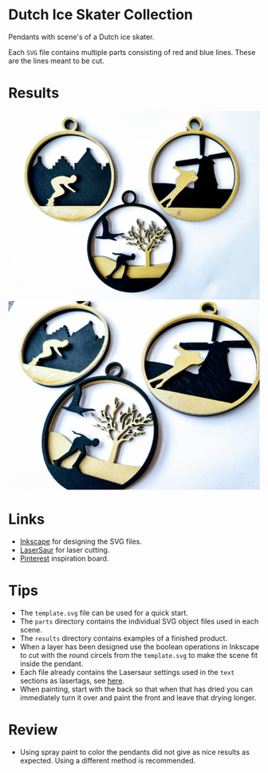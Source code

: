 # Dutch Ice Skater Collection
Pendants with scene's of a Dutch ice skater.

Each `SVG` file contains multiple parts consisting of red and blue lines. These are the lines meant to be cut.  

# Results
![Collection Top](results/top.jpg)
![Collection Angle](results/angle.jpg)

# Links
- [Inkscape](https://inkscape.org/) for designing the SVG files.
- [LaserSaur](https://www.lasersaur.com/) for laser cutting.
- [Pinterest](https://nl.pinterest.com/muaddev/dutch-winter-scene/) inspiration board.

# Tips
- The `template.svg` file can be used for a quick start.
- The `parts` directory contains the individual SVG object files used in each scene.
- The `results` directory contains examples of a finished product. 
- When a layer has been designed use the boolean operations in Inkscape to cut with the round circels from the `template.svg` to make the scene fit inside the pendant. 
- Each file already contains the Lasersaur settings used in the `text` sections as lasertags, see [here](https://github-wiki-see.page/m/nortd/lasersaur/wiki/lasertags).
- When painting, start with the back so that when that has dried you can immediately turn it over and paint the front and leave that drying longer.

# Review
- Using spray paint to color the pendants did not give as nice results as expected. Using a different method is recommended.
